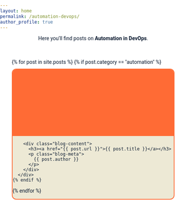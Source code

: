```yaml
---
layout: home
permalink: /automation-devops/
author_profile: true
---
```


<p style="color:#0A192F; text-align:center; margin-bottom:1rem;">
  Here you’ll find posts on <strong>Automation in DevOps</strong>.
</p>

<div class="blog-grid">
  {% for post in site.posts %}
    {% if post.category == "automation" %}
      <div class="blog-card">
        <div class="blog-image" style="
          background-image: url('{{ post.featured-image | default: '/assets/images/default-blog.jpg' }}');
          background-size: cover;
          background-position: center;
          width: 100%;
          height: 180px;
        "></div>

        <div class="blog-content">
          <h3><a href="{{ post.url }}">{{ post.title }}</a></h3>
          <p class="blog-meta">
            {{ post.author }}
          </p>
        </div>
      </div>
    {% endif %}
  {% endfor %}
</div>

<style>
@import url('https://fonts.googleapis.com/css2?family=Rubik:wght@500;700&family=Roboto:wght@400;500&display=swap');

html, body {
  background-color: #FFFFFF !important;  /* white page background */
  color: #0A192F !important;            /* dark text */
  font-family: 'Roboto', sans-serif !important;
  margin: 0 !important;
  padding: 0 !important;
  box-sizing: border-box !important;
}

.blog-grid {
  display: grid;
  grid-template-columns: repeat(auto-fit, minmax(280px, 1fr));
  gap: 10px; /* closer cards */
  padding: 2rem;
}

.blog-card {
  background-color: #EDE9D5;  /* beige inner card */
  border: 2px solid #FF6B35; /* orange accent */
  border-radius: 12px;
  overflow: hidden;
  transition: transform 0.3s ease, box-shadow 0.3s ease;
}

.blog-card:hover {
  transform: translateY(-3px);
  box-shadow: 0 6px 20px rgba(255,107,53,0.3); /* subtle orange glow */
}

.blog-image {
  width: 100%;
  height: 180px;
  background-color: #FF6B35; /* fallback orange */
  background-size: cover;
  background-position: center;
}

.blog-content {
  padding: 1rem;
}

.blog-card h3 {
  font-family: 'Rubik', sans-serif;
  font-size: 1.25rem;
  margin: 0 0 0.5rem;
  color: #FF6B35; /* orange title */
}

.blog-card h3 a {
  color: #FF6B35 !important;
  text-decoration: none;
}

.blog-card h3 a:hover {
  text-decoration: underline;
  color: #FF9013 !important;
}

.blog-meta {
  font-size: 0.9rem;
  color: #0A192F; /* dark text */
}

@media (max-width: 700px) {
  .blog-grid {
    grid-template-columns: 1fr;
    padding: 1rem;
  }

  .blog-card h3 {
    font-size: 1.1rem;
  }

  .blog-image {
    height: 140px;
  }
}
</style>
